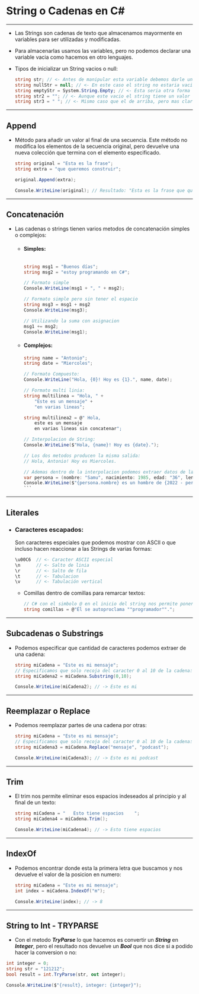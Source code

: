 # String o Cadenas en C#
---
- Las Strings son cadenas de texto que almacenamos mayormente en variables para ser utilizadas y modificadas.
- Para almacenarlas usamos las variables, pero no podemos declarar una variable vacia como hacemos en otro lenguajes. 

- Tipos de inicializar un String vacios o null:
    ```c#
    string str; // <- Antes de manipular esta variable debemos darle un valor dentro del programa. 
    string nullStr = null; // <- En este caso el string no estaria vacio, si no que seria un string nulo o null. 
    string emptyStr = System.String.Empty; // <- Esta seria otra forma que nos da C# para declarar una variable vacia. 
    string str2 = ""; // <- Aunque este vacio el string tiene un valor
    string str3 = " "; // <- Mismo caso que el de arriba, pero mas claro ya que tiene un espacio
    ```
---

## Append

- Método para añadir un valor al final de una secuencia. Este método no modifica los elementos de la secuencia original, pero devuelve una nueva colección que termina con el elemento especificado.

    ```c#
    string original = "Esta es la frase";
    string extra = "que queremos construir";

    original.Append(extra); 
    
    Console.WriteLine(original); // Resultado: "Esta es la frase que queremos contruir"
    ```
---

## Concatenación

- Las cadenas o strings tienen varios metodos de concatenación simples o complejos:
  - #### Simples:
    ```c# 

    string msg1 = "Buenos días";
    string msg2 = "estoy programando en C#";

    // Formato simple
    Console.WriteLine(msg1 + ", " + msg2);

    // Formato simple pero sin tener el espacio
    string msg3 = msg1 + msg2
    Console.WriteLine(msg3);

    // Utilizando la suma con asignacion
    msg1 += msg2;
    Console.WriteLine(msg1);
    ```
  - #### Complejos:
    ````c#
    string name = "Antonio";
    string date = "Miercoles";

    // Formato Compuesto:
    Console.WriteLine("Hola, {0}! Hoy es {1}.", name, date);

    // Formato multi linia:
    string multilinea = "Hola, " +
        "Este es un mensaje" +
        "en varias lineas";
    
    string multilinea2 = @" Hola, 
        este es un mensaje 
        en varias lineas sin concatenar";

    // Interpolacion de String:
    Console.WriteLine($"Hola, {name}! Hoy es {date}.");

    // Los dos metodos producen la misma salida:
    // Hola, Antonio! Hoy es Miercoles.

    // Ademas dentro de la interpolacion podemos extraer datos de las variables objetos y operar con ellos. 
    var persona = (nombre: "Samu", nacimiento: 1985, edad: "36", lenguaje: "C#");
    Console.WriteLine($"{persona.nombre} es un hombre de {2022 - persona.nacimiento}");
    ```
---

## Literales 

- ### Caracteres escapados:
    Son caracteres especiales que podemos mostrar con ASCII o que incluso hacen reaccionar a las Strings de varias formas: 

    ```c#
    \u00C6  // <- Caracter ASCII especial
    \n      // <- Salto de linia
    \r      // <- Salto de fila
    \t      // <- Tabulacion
    \v      // <- Tabulación vertical
    ```

  - Comillas dentro de comillas para remarcar textos:
    ```c#
    // C# con el simbolo @ en el inicio del string nos permite poner doble "" para que nos permita usar las comillas sin que interprete que se termian el string. 
    string comillas = @"Él se autoproclama ""programador"".";
    ```
---

## Subcadenas o Substrings

- Podemos especificar que cantidad de caracteres podemos extraer de una cadena:
    ```c#
    string miCadena = "Este es mi mensaje";
    // Especificamos que solo recoja del caracter 0 al 10 de la cadena:
    string miCadena2 = miCadena.Substring(0,10);

    Console.WriteLine(miCadena2); // -> Este es mi
    ```

---

## Reemplazar o Replace

- Podemos reemplazar partes de una cadena por otras:
    ```c#
    string miCadena = "Este es mi mensaje";
    // Especificamos que solo recoja del caracter 0 al 10 de la cadena:
    string miCadena3 = miCadena.Replace("mensaje", "podcast");

    Console.WriteLine(miCadena3); // -> Este es mi podcast
    ```

---

## Trim

- El trim nos permite eliminar esos espacios indeseados al principio y al final de un texto:
    ```c#
    string miCadena = "   Esto tiene espacios    ";
    string miCadena4 = miCadena.Trim();

    Console.WriteLine(miCadena4); // -> Esto tiene espacios
    ```
---

## IndexOf

- Podemos encontrar donde esta la primera letra que buscamos y nos devuelve el valor de la posicion en numero:

    ```c#
    string miCadena = "Este es mi mensaje";
    int index = miCadena.IndexOf("m");

    Console.WriteLine(index); // -> 8
    ```

---

## String to Int - TRYPARSE

- Con el metodo ***TryParse*** lo que hacemos es convertir un ***String*** en ***Integer***, pero el resultado nos devuelve un ***Bool*** que nos dice si a podido hacer la conversion o no: 
```c#
int integer = 0;
string str = "121212";
bool result = int.TryParse(str, out integer);

Console.WriteLine($"{result}, integer: {integer}");
```